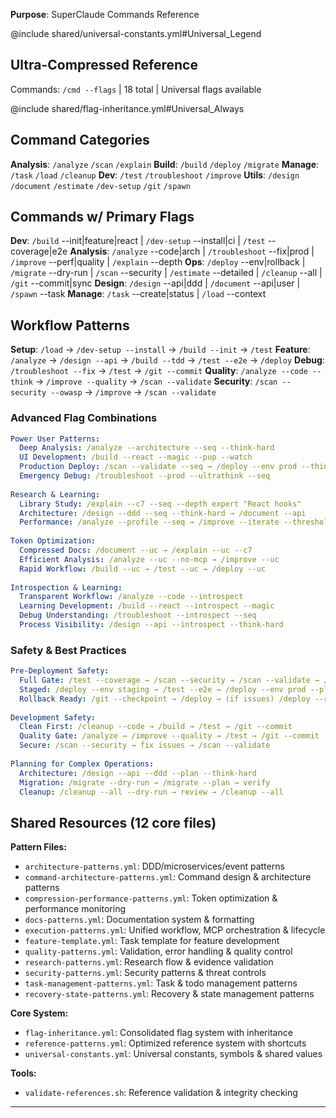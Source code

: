 **Purpose**: SuperClaude Commands Reference

@include shared/universal-constants.yml#Universal_Legend

## Ultra-Compressed Reference
Commands: `/cmd --flags` | 18 total | Universal flags available

@include shared/flag-inheritance.yml#Universal_Always

## Command Categories
**Analysis**: `/analyze` `/scan` `/explain`
**Build**: `/build` `/deploy` `/migrate` 
**Manage**: `/task` `/load` `/cleanup`
**Dev**: `/test` `/troubleshoot` `/improve`
**Utils**: `/design` `/document` `/estimate` `/dev-setup` `/git` `/spawn`

## Commands w/ Primary Flags
**Dev**: `/build` --init|feature|react | `/dev-setup` --install|ci | `/test` --coverage|e2e
**Analysis**: `/analyze` --code|arch | `/troubleshoot` --fix|prod | `/improve` --perf|quality | `/explain` --depth
**Ops**: `/deploy` --env|rollback | `/migrate` --dry-run | `/scan` --security | `/estimate` --detailed | `/cleanup` --all | `/git` --commit|sync
**Design**: `/design` --api|ddd | `/document` --api|user | `/spawn` --task
**Manage**: `/task` --create|status | `/load` --context
## Workflow Patterns
**Setup**: `/load` → `/dev-setup --install` → `/build --init` → `/test`
**Feature**: `/analyze` → `/design --api` → `/build --tdd` → `/test --e2e` → `/deploy`
**Debug**: `/troubleshoot --fix` → `/test` → `/git --commit`
**Quality**: `/analyze --code --think` → `/improve --quality` → `/scan --validate`
**Security**: `/scan --security --owasp` → `/improve` → `/scan --validate`

### Advanced Flag Combinations
```yaml
Power User Patterns:
  Deep Analysis: /analyze --architecture --seq --think-hard
  UI Development: /build --react --magic --pup --watch
  Production Deploy: /scan --validate --seq → /deploy --env prod --think-hard
  Emergency Debug: /troubleshoot --prod --ultrathink --seq
  
Research & Learning:
  Library Study: /explain --c7 --seq --depth expert "React hooks"
  Architecture: /design --ddd --seq --think-hard → /document --api
  Performance: /analyze --profile --seq → /improve --iterate --threshold 95%
  
Token Optimization:
  Compressed Docs: /document --uc → /explain --uc --c7
  Efficient Analysis: /analyze --uc --no-mcp → /improve --uc
  Rapid Workflow: /build --uc → /test --uc → /deploy --uc
  
Introspection & Learning:
  Transparent Workflow: /analyze --code --introspect
  Learning Development: /build --react --introspect --magic
  Debug Understanding: /troubleshoot --introspect --seq
  Process Visibility: /design --api --introspect --think-hard
```

### Safety & Best Practices
```yaml
Pre-Deployment Safety:
  Full Gate: /test --coverage → /scan --security → /scan --validate → /deploy
  Staged: /deploy --env staging → /test --e2e → /deploy --env prod --plan
  Rollback Ready: /git --checkpoint → /deploy → (if issues) /deploy --rollback
  
Development Safety:
  Clean First: /cleanup --code → /build → /test → /git --commit
  Quality Gate: /analyze → /improve --quality → /test → /git --commit
  Secure: /scan --security → fix issues → /scan --validate
  
Planning for Complex Operations:
  Architecture: /design --api --ddd --plan --think-hard
  Migration: /migrate --dry-run → /migrate --plan → verify
  Cleanup: /cleanup --all --dry-run → review → /cleanup --all
```

## Shared Resources (12 core files)

**Pattern Files:**
- `architecture-patterns.yml`: DDD/microservices/event patterns
- `command-architecture-patterns.yml`: Command design & architecture patterns
- `compression-performance-patterns.yml`: Token optimization & performance monitoring
- `docs-patterns.yml`: Documentation system & formatting
- `execution-patterns.yml`: Unified workflow, MCP orchestration & lifecycle
- `feature-template.yml`: Task template for feature development
- `quality-patterns.yml`: Validation, error handling & quality control
- `research-patterns.yml`: Research flow & evidence validation
- `security-patterns.yml`: Security patterns & threat controls
- `task-management-patterns.yml`: Task & todo management patterns
- `recovery-state-patterns.yml`: Recovery & state management patterns

**Core System:**
- `flag-inheritance.yml`: Consolidated flag system with inheritance
- `reference-patterns.yml`: Optimized reference system with  shortcuts
- `universal-constants.yml`: Universal constants, symbols & shared values

**Tools:**
- `validate-references.sh`: Reference validation & integrity checking

---